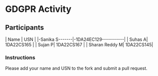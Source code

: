 # GDGPR Activity

## Participants

| Name   | USN        |
|-Sanika S-------|-1DA24EC129-----------|
| Suhas A| 1DA22CS165 |
| Sujan P| 1DA22CS167 |
| Sharan Reddy M| 1DA22CS145|

### Instructions
Please add your name and USN to the fork and submit a pull request.

